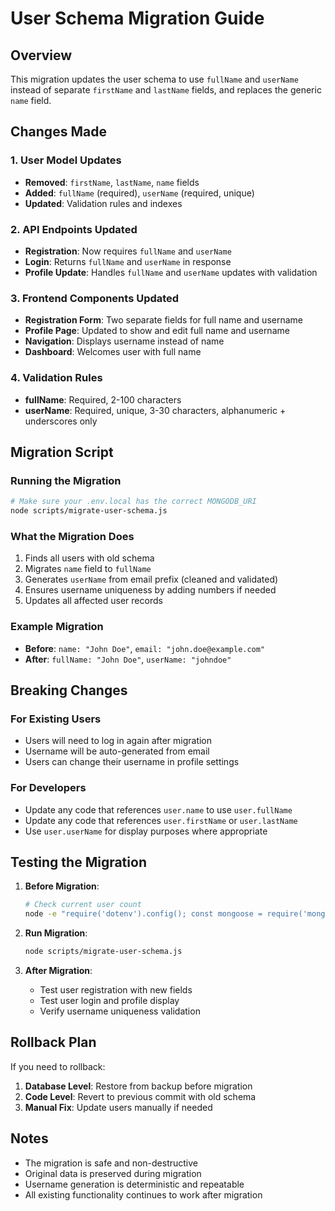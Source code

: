 # User Schema Migration Guide

## Overview
This migration updates the user schema to use `fullName` and `userName` instead of separate `firstName` and `lastName` fields, and replaces the generic `name` field.

## Changes Made

### 1. User Model Updates
- **Removed**: `firstName`, `lastName`, `name` fields
- **Added**: `fullName` (required), `userName` (required, unique)
- **Updated**: Validation rules and indexes

### 2. API Endpoints Updated
- **Registration**: Now requires `fullName` and `userName`
- **Login**: Returns `fullName` and `userName` in response
- **Profile Update**: Handles `fullName` and `userName` updates with validation

### 3. Frontend Components Updated
- **Registration Form**: Two separate fields for full name and username
- **Profile Page**: Updated to show and edit full name and username
- **Navigation**: Displays username instead of name
- **Dashboard**: Welcomes user with full name

### 4. Validation Rules
- **fullName**: Required, 2-100 characters
- **userName**: Required, unique, 3-30 characters, alphanumeric + underscores only

## Migration Script

### Running the Migration
```bash
# Make sure your .env.local has the correct MONGODB_URI
node scripts/migrate-user-schema.js
```

### What the Migration Does
1. Finds all users with old schema
2. Migrates `name` field to `fullName`
3. Generates `userName` from email prefix (cleaned and validated)
4. Ensures username uniqueness by adding numbers if needed
5. Updates all affected user records

### Example Migration
- **Before**: `name: "John Doe"`, `email: "john.doe@example.com"`
- **After**: `fullName: "John Doe"`, `userName: "johndoe"`

## Breaking Changes

### For Existing Users
- Users will need to log in again after migration
- Username will be auto-generated from email
- Users can change their username in profile settings

### For Developers
- Update any code that references `user.name` to use `user.fullName`
- Update any code that references `user.firstName` or `user.lastName`
- Use `user.userName` for display purposes where appropriate

## Testing the Migration

1. **Before Migration**:
   ```bash
   # Check current user count
   node -e "require('dotenv').config(); const mongoose = require('mongoose'); mongoose.connect(process.env.MONGODB_URI).then(() => { const User = mongoose.model('User', new mongoose.Schema({})); User.countDocuments().then(count => console.log('Users:', count)); });"
   ```

2. **Run Migration**:
   ```bash
   node scripts/migrate-user-schema.js
   ```

3. **After Migration**:
   - Test user registration with new fields
   - Test user login and profile display
   - Verify username uniqueness validation

## Rollback Plan

If you need to rollback:

1. **Database Level**: Restore from backup before migration
2. **Code Level**: Revert to previous commit with old schema
3. **Manual Fix**: Update users manually if needed

## Notes

- The migration is safe and non-destructive
- Original data is preserved during migration
- Username generation is deterministic and repeatable
- All existing functionality continues to work after migration



